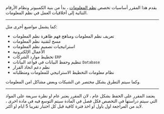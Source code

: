 يقدم هذا المقرر أساسيات تخصص [نظم المعلومات](https://bit.ly/2C3Q0Tx) ، بدأ من بنية الكمبيوتر ونظام الأرقام الثنائية إلى
أخلاقيات العمل في نظم المعلومات.

---

كما يشمل مواضيع أخرى مثل:

- تعريف نظم المعلومات ومناهج فهم ظاهرة نظم المعلومات
- مسح لتقنية نظم المعلومات
- استراتيجيات تصميم نظم المعلومات
- الأعمال الإلكترونية
- تخطيط موارد الشركات `ERP`
- تنظيم وحفظ البيانات في قواعد البيانات `Database`
- نظم دعم اتخاذ القرار
- نظام معلومات التخطيط الاستراتيجي للمعلومات ومتطلباته

وكما سيتم التطرق بشكل مختصر عن الشبكات وبعض مشاكل امن المعلومات.

---

يعتمد المقرر على الحفظ بشكل عام ، لان المقرر يعتبر عام او نظرة سريعة على المواد التي سيتم دراستها في التخصص فكل فصل في
المادة سيتم التوسع فيه في مادة اخرى ، لابد من المراجعة اول باول او اخذ فترة كافية قبل كل اختبار تقريبا 5 ايام او اكثر.
